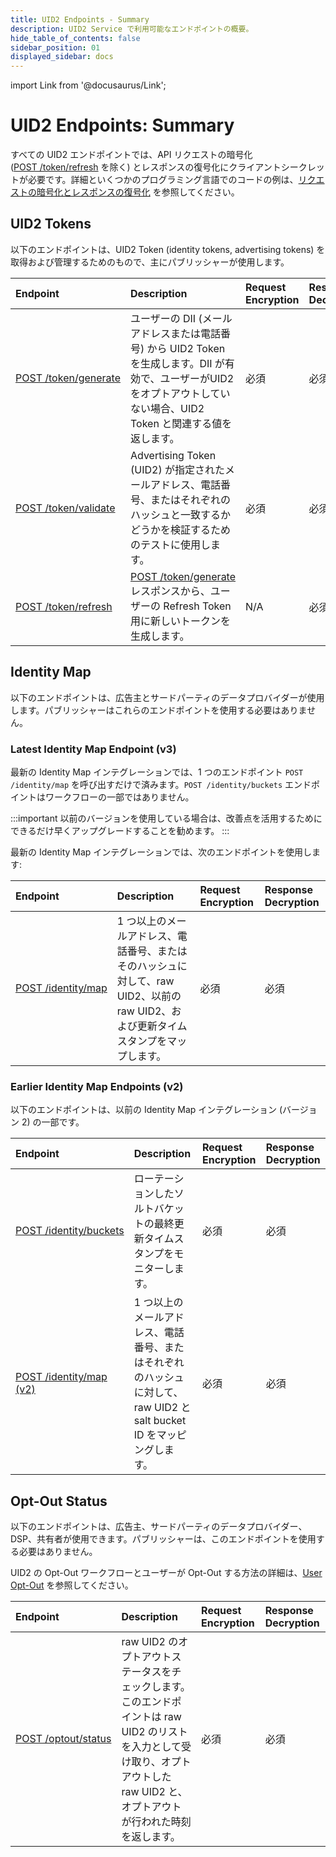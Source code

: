 ```yaml
---
title: UID2 Endpoints - Summary
description: UID2 Service で利用可能なエンドポイントの概要。
hide_table_of_contents: false
sidebar_position: 01
displayed_sidebar: docs
---
```


import Link from '@docusaurus/Link';

# UID2 Endpoints: Summary

すべての UID2 エンドポイントでは、API リクエストの暗号化([POST&nbsp;/token/refresh](post-token-refresh.md) を除く) とレスポンスの復号化にクライアントシークレットが必要です。詳細といくつかのプログラミング言語でのコードの例は、[リクエストの暗号化とレスポンスの復号化](../getting-started/gs-encryption-decryption.md) を参照してください。

## UID2 Tokens

以下のエンドポイントは、UID2 Token (identity tokens, advertising tokens) を取得および管理するためのもので、主にパブリッシャーが使用します。

| Endpoint | Description | Request Encryption | Response Decryption |
| :--- | :--- | :--- | :--- |
| [POST&nbsp;/token/generate](post-token-generate.md) | ユーザーの <Link href="../ref-info/glossary-uid#gl-dii">DII</Link> (メールアドレスまたは電話番号) から UID2 Token を生成します。DII が有効で、ユーザーがUID2をオプトアウトしていない場合、UID2 Token と関連する値を返します。 | 必須 | 必須 |
| [POST&nbsp;/token/validate](post-token-validate.md) | Advertising Token (UID2) が指定されたメールアドレス、電話番号、またはそれぞれのハッシュと一致するかどうかを検証するためのテストに使用します。 | 必須 | 必須 |
| [POST&nbsp;/token/refresh](post-token-refresh.md) | [POST&nbsp;/token/generate](./post-token-generate.md) レスポンスから、ユーザーの Refresh Token 用に新しいトークンを生成します。 | N/A | 必須 |

## Identity Map

以下のエンドポイントは、広告主とサードパーティのデータプロバイダーが使用します。パブリッシャーはこれらのエンドポイントを使用する必要はありません。

### Latest Identity Map Endpoint (v3)

最新の Identity Map インテグレーションでは、1 つのエンドポイント `POST /identity/map` を呼び出すだけで済みます。`POST /identity/buckets` エンドポイントはワークフローの一部ではありません。

:::important
以前のバージョンを使用している場合は、改善点を活用するためにできるだけ早くアップグレードすることを勧めます。
:::

最新の Identity Map インテグレーションでは、次のエンドポイントを使用します:

| Endpoint | Description | Request Encryption | Response Decryption |
| :--- | :--- | :--- | :--- |
| [POST&nbsp;/identity/map](post-identity-map.md) |1 つ以上のメールアドレス、電話番号、またはそのハッシュに対して、raw UID2、以前の raw UID2、および更新タイムスタンプをマップします。 | 必須 | 必須 |

### Earlier Identity Map Endpoints (v2)

以下のエンドポイントは、以前の Identity Map インテグレーション (バージョン 2) の一部です。

| Endpoint | Description | Request Encryption | Response Decryption |
| :--- | :--- | :--- | :--- |
| [POST&nbsp;/identity/buckets](post-identity-buckets.md) | ローテーションしたソルトバケットの最終更新タイムスタンプをモニターします。 | 必須 | 必須 |
| [POST&nbsp;/identity/map (v2)](post-identity-map-v2.md) | 1 つ以上のメールアドレス、電話番号、またはそれぞれのハッシュに対して、raw UID2 と salt bucket ID をマッピングします。 | 必須 | 必須 |

## Opt-Out Status

以下のエンドポイントは、広告主、サードパーティのデータプロバイダー、DSP、共有者が使用できます。パブリッシャーは、このエンドポイントを使用する必要はありません。

UID2 の Opt-Out ワークフローとユーザーが Opt-Out する方法の詳細は、[User Opt-Out](../getting-started/gs-opt-out.md) を参照してください。

| Endpoint | Description | Request Encryption | Response Decryption |
| :--- | :--- | :--- | :--- |
| [POST&nbsp;/optout/status](post-optout-status.md) | raw UID2 のオプトアウトステータスをチェックします。このエンドポイントは raw UID2 のリストを入力として受け取り、オプトアウトした raw UID2 と、オプトアウトが行われた時刻を返します。 | 必須 | 必須 |
